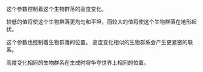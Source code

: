 这个参数控制着这个生物群落的高度变化。

较低的值将使这个生物群落更均匀和平坦，而较大的值将使这个生物群落在地形起伏。

这个参数也控制着生物群落的位置。
高度变化相似的生物群系会产生更紧密的联系。

高度变化相同的生物群系在生成时将争夺世界上相同的位置。
